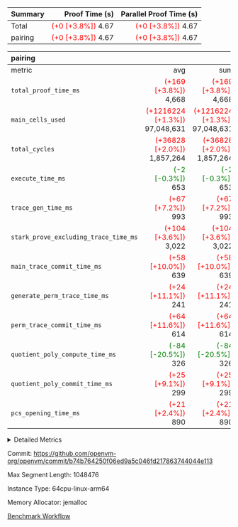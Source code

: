 | Summary | Proof Time (s) | Parallel Proof Time (s) |
|:---|---:|---:|
| Total | <span style='color: red'>(+0 [+3.8%])</span> 4.67 | <span style='color: red'>(+0 [+3.8%])</span> 4.67 |
| pairing | <span style='color: red'>(+0 [+3.8%])</span> 4.67 | <span style='color: red'>(+0 [+3.8%])</span> 4.67 |


| pairing |||||
|:---|---:|---:|---:|---:|
|metric|avg|sum|max|min|
| `total_proof_time_ms ` | <span style='color: red'>(+169 [+3.8%])</span> 4,668 | <span style='color: red'>(+169 [+3.8%])</span> 4,668 | <span style='color: red'>(+169 [+3.8%])</span> 4,668 | <span style='color: red'>(+169 [+3.8%])</span> 4,668 |
| `main_cells_used     ` | <span style='color: red'>(+1216224 [+1.3%])</span> 97,048,631 | <span style='color: red'>(+1216224 [+1.3%])</span> 97,048,631 | <span style='color: red'>(+1216224 [+1.3%])</span> 97,048,631 | <span style='color: red'>(+1216224 [+1.3%])</span> 97,048,631 |
| `total_cycles        ` | <span style='color: red'>(+36828 [+2.0%])</span> 1,857,264 | <span style='color: red'>(+36828 [+2.0%])</span> 1,857,264 | <span style='color: red'>(+36828 [+2.0%])</span> 1,857,264 | <span style='color: red'>(+36828 [+2.0%])</span> 1,857,264 |
| `execute_time_ms     ` | <span style='color: green'>(-2 [-0.3%])</span> 653 | <span style='color: green'>(-2 [-0.3%])</span> 653 | <span style='color: green'>(-2 [-0.3%])</span> 653 | <span style='color: green'>(-2 [-0.3%])</span> 653 |
| `trace_gen_time_ms   ` | <span style='color: red'>(+67 [+7.2%])</span> 993 | <span style='color: red'>(+67 [+7.2%])</span> 993 | <span style='color: red'>(+67 [+7.2%])</span> 993 | <span style='color: red'>(+67 [+7.2%])</span> 993 |
| `stark_prove_excluding_trace_time_ms` | <span style='color: red'>(+104 [+3.6%])</span> 3,022 | <span style='color: red'>(+104 [+3.6%])</span> 3,022 | <span style='color: red'>(+104 [+3.6%])</span> 3,022 | <span style='color: red'>(+104 [+3.6%])</span> 3,022 |
| `main_trace_commit_time_ms` | <span style='color: red'>(+58 [+10.0%])</span> 639 | <span style='color: red'>(+58 [+10.0%])</span> 639 | <span style='color: red'>(+58 [+10.0%])</span> 639 | <span style='color: red'>(+58 [+10.0%])</span> 639 |
| `generate_perm_trace_time_ms` | <span style='color: red'>(+24 [+11.1%])</span> 241 | <span style='color: red'>(+24 [+11.1%])</span> 241 | <span style='color: red'>(+24 [+11.1%])</span> 241 | <span style='color: red'>(+24 [+11.1%])</span> 241 |
| `perm_trace_commit_time_ms` | <span style='color: red'>(+64 [+11.6%])</span> 614 | <span style='color: red'>(+64 [+11.6%])</span> 614 | <span style='color: red'>(+64 [+11.6%])</span> 614 | <span style='color: red'>(+64 [+11.6%])</span> 614 |
| `quotient_poly_compute_time_ms` | <span style='color: green'>(-84 [-20.5%])</span> 326 | <span style='color: green'>(-84 [-20.5%])</span> 326 | <span style='color: green'>(-84 [-20.5%])</span> 326 | <span style='color: green'>(-84 [-20.5%])</span> 326 |
| `quotient_poly_commit_time_ms` | <span style='color: red'>(+25 [+9.1%])</span> 299 | <span style='color: red'>(+25 [+9.1%])</span> 299 | <span style='color: red'>(+25 [+9.1%])</span> 299 | <span style='color: red'>(+25 [+9.1%])</span> 299 |
| `pcs_opening_time_ms ` | <span style='color: red'>(+21 [+2.4%])</span> 890 | <span style='color: red'>(+21 [+2.4%])</span> 890 | <span style='color: red'>(+21 [+2.4%])</span> 890 | <span style='color: red'>(+21 [+2.4%])</span> 890 |



<details>
<summary>Detailed Metrics</summary>

| group | num_segments | keygen_time_ms | commit_exe_time_ms |
| --- | --- | --- | --- |
| pairing | 1 | 1,111 | 12 | 

| group | air_name | quotient_deg | interactions | constraints |
| --- | --- | --- | --- | --- |
| pairing | AccessAdapterAir<16> | 2 | 5 | 12 | 
| pairing | AccessAdapterAir<2> | 2 | 5 | 12 | 
| pairing | AccessAdapterAir<32> | 2 | 5 | 12 | 
| pairing | AccessAdapterAir<4> | 2 | 5 | 12 | 
| pairing | AccessAdapterAir<8> | 2 | 5 | 12 | 
| pairing | BitwiseOperationLookupAir<8> | 2 | 2 | 4 | 
| pairing | KeccakVmAir | 2 | 321 | 4,513 | 
| pairing | MemoryMerkleAir<8> | 2 | 4 | 39 | 
| pairing | PersistentBoundaryAir<8> | 2 | 3 | 7 | 
| pairing | PhantomAir | 2 | 3 | 5 | 
| pairing | Poseidon2PeripheryAir<BabyBearParameters>, 1> | 2 | 1 | 286 | 
| pairing | ProgramAir | 1 | 1 | 4 | 
| pairing | RangeTupleCheckerAir<2> | 1 | 1 | 4 | 
| pairing | Rv32HintStoreAir | 2 | 18 | 28 | 
| pairing | VariableRangeCheckerAir | 1 | 1 | 4 | 
| pairing | VmAirWrapper<Rv32BaseAluAdapterAir, BaseAluCoreAir<4, 8> | 2 | 20 | 37 | 
| pairing | VmAirWrapper<Rv32BaseAluAdapterAir, LessThanCoreAir<4, 8> | 2 | 18 | 40 | 
| pairing | VmAirWrapper<Rv32BaseAluAdapterAir, ShiftCoreAir<4, 8> | 2 | 24 | 91 | 
| pairing | VmAirWrapper<Rv32BranchAdapterAir, BranchEqualCoreAir<4> | 2 | 11 | 20 | 
| pairing | VmAirWrapper<Rv32BranchAdapterAir, BranchLessThanCoreAir<4, 8> | 2 | 13 | 35 | 
| pairing | VmAirWrapper<Rv32CondRdWriteAdapterAir, Rv32JalLuiCoreAir> | 2 | 10 | 18 | 
| pairing | VmAirWrapper<Rv32IsEqualModAdapterAir<2, 1, 32, 32>, ModularIsEqualCoreAir<32, 4, 8> | 2 | 25 | 225 | 
| pairing | VmAirWrapper<Rv32JalrAdapterAir, Rv32JalrCoreAir> | 2 | 16 | 20 | 
| pairing | VmAirWrapper<Rv32LoadStoreAdapterAir, LoadSignExtendCoreAir<4, 8> | 2 | 18 | 33 | 
| pairing | VmAirWrapper<Rv32LoadStoreAdapterAir, LoadStoreCoreAir<4> | 2 | 17 | 40 | 
| pairing | VmAirWrapper<Rv32MultAdapterAir, DivRemCoreAir<4, 8> | 2 | 25 | 84 | 
| pairing | VmAirWrapper<Rv32MultAdapterAir, MulHCoreAir<4, 8> | 2 | 24 | 31 | 
| pairing | VmAirWrapper<Rv32MultAdapterAir, MultiplicationCoreAir<4, 8> | 2 | 19 | 19 | 
| pairing | VmAirWrapper<Rv32RdWriteAdapterAir, Rv32AuipcCoreAir> | 2 | 12 | 14 | 
| pairing | VmAirWrapper<Rv32VecHeapAdapterAir<1, 2, 2, 32, 32>, FieldExpressionCoreAir> | 2 | 415 | 480 | 
| pairing | VmAirWrapper<Rv32VecHeapAdapterAir<2, 1, 1, 32, 32>, FieldExpressionCoreAir> | 2 | 158 | 190 | 
| pairing | VmAirWrapper<Rv32VecHeapAdapterAir<2, 2, 2, 32, 32>, FieldExpressionCoreAir> | 2 | 428 | 457 | 
| pairing | VmConnectorAir | 2 | 5 | 11 | 

| group | air_name | segment | rows | prep_cols | perm_cols | main_cols | cells |
| --- | --- | --- | --- | --- | --- | --- | --- |
| pairing | AccessAdapterAir<16> | 0 | 262,144 |  | 16 | 25 | 10,747,904 | 
| pairing | AccessAdapterAir<32> | 0 | 131,072 |  | 16 | 41 | 7,471,104 | 
| pairing | AccessAdapterAir<4> | 0 | 64 |  | 16 | 13 | 1,856 | 
| pairing | AccessAdapterAir<8> | 0 | 524,288 |  | 16 | 17 | 17,301,504 | 
| pairing | BitwiseOperationLookupAir<8> | 0 | 65,536 | 3 | 8 | 2 | 655,360 | 
| pairing | KeccakVmAir | 0 | 1 |  | 1,056 | 3,163 | 4,219 | 
| pairing | MemoryMerkleAir<8> | 0 | 32,768 |  | 16 | 32 | 1,572,864 | 
| pairing | PersistentBoundaryAir<8> | 0 | 32,768 |  | 12 | 20 | 1,048,576 | 
| pairing | PhantomAir | 0 | 1 |  | 12 | 6 | 18 | 
| pairing | Poseidon2PeripheryAir<BabyBearParameters>, 1> | 0 | 32,768 |  | 8 | 300 | 10,092,544 | 
| pairing | ProgramAir | 0 | 32,768 |  | 8 | 10 | 589,824 | 
| pairing | RangeTupleCheckerAir<2> | 0 | 524,288 | 2 | 8 | 1 | 4,718,592 | 
| pairing | Rv32HintStoreAir | 0 | 256 |  | 44 | 32 | 19,456 | 
| pairing | VariableRangeCheckerAir | 0 | 262,144 | 2 | 8 | 1 | 2,359,296 | 
| pairing | VmAirWrapper<Rv32BaseAluAdapterAir, BaseAluCoreAir<4, 8> | 0 | 1,048,576 |  | 52 | 36 | 92,274,688 | 
| pairing | VmAirWrapper<Rv32BaseAluAdapterAir, LessThanCoreAir<4, 8> | 0 | 65,536 |  | 40 | 37 | 5,046,272 | 
| pairing | VmAirWrapper<Rv32BaseAluAdapterAir, ShiftCoreAir<4, 8> | 0 | 2,048 |  | 52 | 53 | 215,040 | 
| pairing | VmAirWrapper<Rv32BranchAdapterAir, BranchEqualCoreAir<4> | 0 | 262,144 |  | 28 | 26 | 14,155,776 | 
| pairing | VmAirWrapper<Rv32BranchAdapterAir, BranchLessThanCoreAir<4, 8> | 0 | 131,072 |  | 32 | 32 | 8,388,608 | 
| pairing | VmAirWrapper<Rv32CondRdWriteAdapterAir, Rv32JalLuiCoreAir> | 0 | 8,192 |  | 28 | 18 | 376,832 | 
| pairing | VmAirWrapper<Rv32IsEqualModAdapterAir<2, 1, 32, 32>, ModularIsEqualCoreAir<32, 4, 8> | 0 | 32 |  | 56 | 166 | 7,104 | 
| pairing | VmAirWrapper<Rv32JalrAdapterAir, Rv32JalrCoreAir> | 0 | 65,536 |  | 36 | 28 | 4,194,304 | 
| pairing | VmAirWrapper<Rv32LoadStoreAdapterAir, LoadStoreCoreAir<4> | 0 | 1,048,576 |  | 52 | 41 | 97,517,568 | 
| pairing | VmAirWrapper<Rv32MultAdapterAir, MulHCoreAir<4, 8> | 0 | 256 |  | 72 | 39 | 28,416 | 
| pairing | VmAirWrapper<Rv32MultAdapterAir, MultiplicationCoreAir<4, 8> | 0 | 512 |  | 52 | 31 | 42,496 | 
| pairing | VmAirWrapper<Rv32RdWriteAdapterAir, Rv32AuipcCoreAir> | 0 | 32,768 |  | 28 | 20 | 1,572,864 | 
| pairing | VmAirWrapper<Rv32VecHeapAdapterAir<2, 1, 1, 32, 32>, FieldExpressionCoreAir> | 0 | 1,024 |  | 320 | 263 | 596,992 | 
| pairing | VmAirWrapper<Rv32VecHeapAdapterAir<2, 2, 2, 32, 32>, FieldExpressionCoreAir> | 0 | 16,384 |  | 604 | 497 | 18,038,784 | 
| pairing | VmConnectorAir | 0 | 2 | 1 | 16 | 5 | 42 | 

| group | segment | trace_gen_time_ms | total_proof_time_ms | total_cycles | total_cells | stark_prove_excluding_trace_time_ms | quotient_poly_compute_time_ms | quotient_poly_commit_time_ms | perm_trace_commit_time_ms | pcs_opening_time_ms | main_trace_commit_time_ms | main_cells_used | generate_perm_trace_time_ms | execute_time_ms |
| --- | --- | --- | --- | --- | --- | --- | --- | --- | --- | --- | --- | --- | --- | --- |
| pairing | 0 | 993 | 4,668 | 1,857,264 | 304,937,591 | 3,022 | 326 | 299 | 614 | 890 | 639 | 97,048,631 | 241 | 653 | 

| group | segment | trace_height_constraint | weighted_sum | threshold |
| --- | --- | --- | --- | --- |
| pairing | 0 | 0 | 5,382,344 | 2,013,265,921 | 
| pairing | 0 | 1 | 18,152,794 | 2,013,265,921 | 
| pairing | 0 | 2 | 2,691,172 | 2,013,265,921 | 
| pairing | 0 | 3 | 25,000,286 | 2,013,265,921 | 
| pairing | 0 | 4 | 131,072 | 2,013,265,921 | 
| pairing | 0 | 5 | 65,536 | 2,013,265,921 | 
| pairing | 0 | 6 | 6,016,330 | 2,013,265,921 | 
| pairing | 0 | 7 | 4,096 | 2,013,265,921 | 
| pairing | 0 | 8 | 58,426,670 | 2,013,265,921 | 

</details>


Commit: https://github.com/openvm-org/openvm/commit/b74b764250f06ed9a5c046fd217863744044e113

Max Segment Length: 1048476

Instance Type: 64cpu-linux-arm64

Memory Allocator: jemalloc

[Benchmark Workflow](https://github.com/openvm-org/openvm/actions/runs/15435155257)
